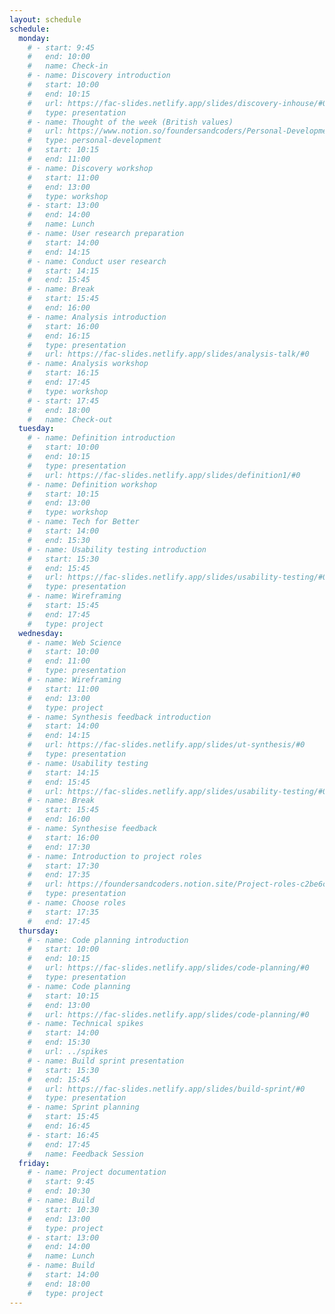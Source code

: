 ```yaml
---
layout: schedule
schedule:
  monday:
    # - start: 9:45
    #   end: 10:00
    #   name: Check-in
    # - name: Discovery introduction
    #   start: 10:00
    #   end: 10:15
    #   url: https://fac-slides.netlify.app/slides/discovery-inhouse/#0
    #   type: presentation
    # - name: Thought of the week (British values)
    #   url: https://www.notion.so/foundersandcoders/Personal-Development-91fe75c7e2cc4f989954108729a2c834
    #   type: personal-development
    #   start: 10:15
    #   end: 11:00
    # - name: Discovery workshop
    #   start: 11:00
    #   end: 13:00
    #   type: workshop
    # - start: 13:00
    #   end: 14:00
    #   name: Lunch
    # - name: User research preparation
    #   start: 14:00
    #   end: 14:15
    # - name: Conduct user research
    #   start: 14:15
    #   end: 15:45
    # - name: Break
    #   start: 15:45
    #   end: 16:00
    # - name: Analysis introduction
    #   start: 16:00
    #   end: 16:15
    #   type: presentation
    #   url: https://fac-slides.netlify.app/slides/analysis-talk/#0
    # - name: Analysis workshop
    #   start: 16:15
    #   end: 17:45
    #   type: workshop
    # - start: 17:45
    #   end: 18:00
    #   name: Check-out
  tuesday:
    # - name: Definition introduction
    #   start: 10:00
    #   end: 10:15
    #   type: presentation
    #   url: https://fac-slides.netlify.app/slides/definition1/#0
    # - name: Definition workshop
    #   start: 10:15
    #   end: 13:00
    #   type: workshop
    # - name: Tech for Better
    #   start: 14:00
    #   end: 15:30
    # - name: Usability testing introduction
    #   start: 15:30
    #   end: 15:45
    #   url: https://fac-slides.netlify.app/slides/usability-testing/#0
    #   type: presentation
    # - name: Wireframing
    #   start: 15:45
    #   end: 17:45
    #   type: project
  wednesday:
    # - name: Web Science
    #   start: 10:00
    #   end: 11:00
    #   type: presentation
    # - name: Wireframing
    #   start: 11:00
    #   end: 13:00
    #   type: project
    # - name: Synthesis feedback introduction
    #   start: 14:00
    #   end: 14:15
    #   url: https://fac-slides.netlify.app/slides/ut-synthesis/#0
    #   type: presentation
    # - name: Usability testing
    #   start: 14:15
    #   end: 15:45
    #   url: https://fac-slides.netlify.app/slides/usability-testing/#0
    # - name: Break
    #   start: 15:45
    #   end: 16:00
    # - name: Synthesise feedback
    #   start: 16:00
    #   end: 17:30
    # - name: Introduction to project roles
    #   start: 17:30
    #   end: 17:35
    #   url: https://foundersandcoders.notion.site/Project-roles-c2be6c42f4fe4bb0911049b084c51791
    #   type: presentation
    # - name: Choose roles
    #   start: 17:35
    #   end: 17:45
  thursday:
    # - name: Code planning introduction
    #   start: 10:00
    #   end: 10:15
    #   url: https://fac-slides.netlify.app/slides/code-planning/#0
    #   type: presentation
    # - name: Code planning
    #   start: 10:15
    #   end: 13:00
    #   url: https://fac-slides.netlify.app/slides/code-planning/#0
    # - name: Technical spikes
    #   start: 14:00
    #   end: 15:30
    #   url: ../spikes
    # - name: Build sprint presentation
    #   start: 15:30
    #   end: 15:45
    #   url: https://fac-slides.netlify.app/slides/build-sprint/#0
    #   type: presentation
    # - name: Sprint planning
    #   start: 15:45
    #   end: 16:45
    # - start: 16:45
    #   end: 17:45
    #   name: Feedback Session
  friday:
    # - name: Project documentation
    #   start: 9:45
    #   end: 10:30
    # - name: Build
    #   start: 10:30
    #   end: 13:00
    #   type: project
    # - start: 13:00
    #   end: 14:00
    #   name: Lunch
    # - name: Build
    #   start: 14:00
    #   end: 18:00
    #   type: project
---
```


